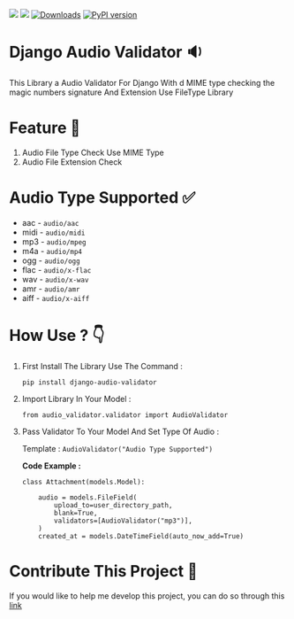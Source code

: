 <img src="https://img.shields.io/badge/Django-092E20.svg?logo=Django&logoColor=white"> <img src="https://img.shields.io/badge/Python-3776AB.svg?logo=Python&logoColor=white"> [![Downloads](https://static.pepy.tech/personalized-badge/django-audio-validator?period=total&units=international_system&left_color=grey&right_color=brightgreen&left_text=Downloads)](https://pepy.tech/project/django-audio-validator) [![PyPI version](https://badge.fury.io/py/django-audio-validator.svg)](https://badge.fury.io/py/django-audio-validator)

# Django Audio Validator 🔉

This Library a Audio Validator For Django With d MIME type checking the magic numbers signature And Extension Use FileType Library

# Feature 📌

1. Audio File Type Check Use MIME Type
2. Audio File Extension Check


# Audio Type Supported ✅

- aac - `audio/aac`
- midi - `audio/midi`
- mp3 - `audio/mpeg`
- m4a - `audio/mp4`
- ogg - `audio/ogg`
- flac - `audio/x-flac`
- wav - `audio/x-wav`
- amr - `audio/amr`
- aiff - `audio/x-aiff`

# How Use ? 👇

1. First Install The Library Use The Command :

   `pip install django-audio-validator`

2. Import Library In Your Model :

    `from audio_validator.validator import AudioValidator`

3. Pass Validator To Your Model And Set Type Of Audio :


    Template : ``` AudioValidator("Audio Type Supported") ```

    **Code Example :**

    ```
    class Attachment(models.Model):

        audio = models.FileField(
            upload_to=user_directory_path,
            blank=True,
            validators=[AudioValidator("mp3")],
        )
        created_at = models.DateTimeField(auto_now_add=True)
    ```

# Contribute This Project 🔗
If you would like to help me develop this project, you can do so through this [link](https://github.com/rzashakeri/django-audio-validator)